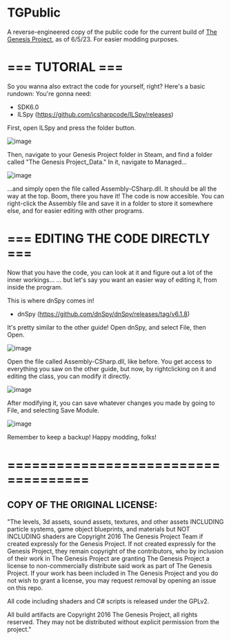 # TGPublic
A reverse-engineered copy of the public code for the current build of [The Genesis Project](https://store.steampowered.com/app/1610900/The_Genesis_Project/), as of 6/5/23. 
For easier modding purposes.

# === TUTORIAL ===

So you wanna also extract the code for yourself, right? Here's a basic rundown:
You're gonna need:
- SDK6.0
- ILSpy (https://github.com/icsharpcode/ILSpy/releases)

First, open ILSpy and press the folder button.

![image](https://user-images.githubusercontent.com/130933884/232343520-d7dd9075-54ee-425f-8730-310b3d8d993d.png)

Then, navigate to your Genesis Project folder in Steam, and find a folder called "The Genesis Project_Data." In it, navigate to Managed...

![image](https://user-images.githubusercontent.com/130933884/232343600-04f85b90-1ea9-4c70-a555-57af2862cd2a.png)

...and simply open the file called Assembly-CSharp.dll. It should be all the way at the top.
Boom, there you have it! The code is now accesible. You can right-click the Assembly file and save it in a folder to store it somewhere else, and for easier editing with other programs.

# === EDITING THE CODE DIRECTLY ===

Now that you have the code, you can look at it and figure out a lot of the inner workings... 
... but let's say you want an easier way of editing it, from inside the program.

This is where dnSpy comes in!
- dnSpy (https://github.com/dnSpy/dnSpy/releases/tag/v6.1.8)

It's pretty similar to the other guide! Open dnSpy, and select File, then Open.

![image](https://user-images.githubusercontent.com/130933884/236640227-4bd06e15-13a0-4621-8514-cd7c06b446d1.png)

Open the file called Assembly-CSharp.dll, like before. 
You get access to everything you saw on the other guide, but now, by rightclicking on it and editing the class, you can modify it directly.

![image](https://user-images.githubusercontent.com/130933884/236640950-286db189-4266-4a19-b025-95f0a215cb92.png)

After modifying it, you can save whatever changes you made by going to File, and selecting Save Module.

![image](https://user-images.githubusercontent.com/130933884/236641257-76e9c46d-01e6-40cd-9304-13c5f137988b.png)

Remember to keep a backup! Happy modding, folks!

# ====================================

## COPY OF THE ORIGINAL LICENSE:

"The levels, 3d assets, sound assets, textures, and other assets INCLUDING particle systems, game object blueprints, and materials but NOT INCLUDING shaders are Copyright 2016 The Genesis Project Team if created expressly for the Genesis Project. If not created expressly for the Genesis Project, they remain copyright of the contributors, who by inclusion of their work in The Genesis Project are granting The Genesis Project a license to non-commercially distribute said work as part of The Genesis Project. If your work has been included in The Genesis Project and you do not wish to grant a license, you may request removal by opening an issue on this repo.

All code including shaders and C# scripts is released under the GPLv2.

All build artifacts are Copyright 2016 The Genesis Project, all rights reserved. They may not be distributed without explicit permission from the project."
